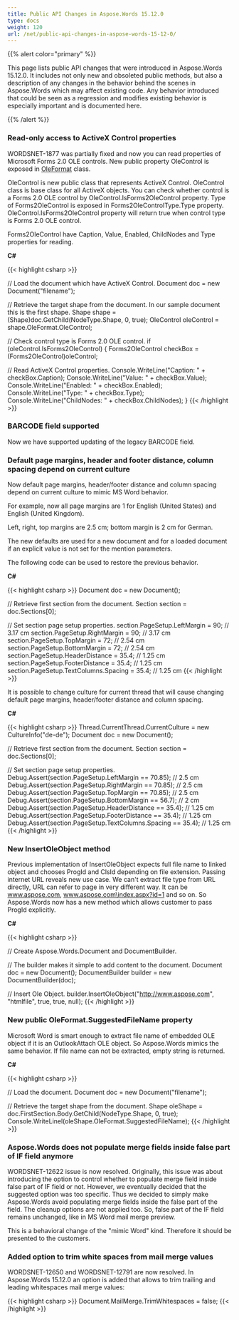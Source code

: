 ```yaml
---
title: Public API Changes in Aspose.Words 15.12.0
type: docs
weight: 120
url: /net/public-api-changes-in-aspose-words-15-12-0/
---
```


{{% alert color="primary" %}} 

This page lists public API changes that were introduced in Aspose.Words 15.12.0. It includes not only new and obsoleted public methods, but also a description of any changes in the behavior behind the scenes in Aspose.Words which may affect existing code. Any behavior introduced that could be seen as a regression and modifies existing behavior is especially important and is documented here.

{{% /alert %}} 
### **Read-only access to ActiveX Control properties**
WORDSNET-1877 was partially fixed and now you can read properties of Microsoft Forms 2.0 OLE controls. New public property OleControl is exposed in [OleFormat](http://www.aspose.com/api/java/words/com.aspose.words/classes/OleFormat) class.

OleControl is new public class that represents ActiveX Control. OleControl class is base class for all ActiveX objects. You can check whether control is a Forms 2.0 OLE control by OleControl.IsForms2OleControl property. Type of Forms2OleControl is exposed in Forms2OleControlType.Type property. OleControl.IsForms2OleControl property will return true when control type is Forms 2.0 OLE control.

Forms2OleControl have Caption, Value, Enabled, ChildNodes and Type properties for reading.

**C#**

{{< highlight csharp >}}

// Load the document which have ActiveX Control.
Document doc = new Document("filename");

// Retrieve the target shape from the document. In our sample document this is the first shape.
Shape shape = (Shape)doc.GetChild(NodeType.Shape, 0, true);
OleControl oleControl = shape.OleFormat.OleControl;

// Check control type is Forms 2.0 OLE control.
if (oleControl.IsForms2OleControl)
{
  Forms2OleControl checkBox = (Forms2OleControl)oleControl;

  // Read ActiveX Control properties.
  Console.WriteLine("Caption: " + checkBox.Caption);
  Console.WriteLine("Value: " + checkBox.Value);
  Console.WriteLine("Enabled: " + checkBox.Enabled);
  Console.WriteLine("Type: " + checkBox.Type);
  Console.WriteLine("ChildNodes: " + checkBox.ChildNodes);
}
{{< /highlight >}}
### **BARCODE field supported**
Now we have supported updating of the legacy BARCODE field.
### **Default page margins, header and footer distance, column spacing depend on current culture**
Now default page margins, header/footer distance and column spacing depend on current culture to mimic MS Word behavior.

For example, now all page margins are 1 for English (United States) and English (United Kingdom).

Left, right, top margins are 2.5 cm; bottom margin is 2 cm for German.

The new defaults are used for a new document and for a loaded document if an explicit value is not set for the mention parameters.

The following code can be used to restore the previous behavior.

**C#**

{{< highlight csharp >}}
Document doc = new Document();

// Retrieve first section from the document.
Section section = doc.Sections[0];

// Set section page setup properties.
section.PageSetup.LeftMargin = 90;
            // 3.17 cm
section.PageSetup.RightMargin = 90;
           // 3.17 cm
section.PageSetup.TopMargin = 72;
             // 2.54 cm
section.PageSetup.BottomMargin = 72;
          // 2.54 cm
section.PageSetup.HeaderDistance = 35.4;
      // 1.25 cm
section.PageSetup.FooterDistance = 35.4;
      // 1.25 cm
section.PageSetup.TextColumns.Spacing = 35.4;
 // 1.25 cm
{{< /highlight >}}

It is possible to change culture for current thread that will cause changing default page margins, header/footer distance and column spacing.

**C#**

{{< highlight csharp >}}
Thread.CurrentThread.CurrentCulture = new CultureInfo("de-de");
Document doc = new Document();

// Retrieve first section from the document.
Section section = doc.Sections[0];

// Set section page setup properties.
Debug.Assert(section.PageSetup.LeftMargin == 70.85);
         // 2.5 cm
Debug.Assert(section.PageSetup.RightMargin == 70.85);
        // 2.5 cm
Debug.Assert(section.PageSetup.TopMargin == 70.85);
          // 2.5 cm
Debug.Assert(section.PageSetup.BottomMargin == 56.7);
        // 2 cm
Debug.Assert(section.PageSetup.HeaderDistance == 35.4);
      // 1.25 cm
Debug.Assert(section.PageSetup.FooterDistance == 35.4);
      // 1.25 cm
Debug.Assert(section.PageSetup.TextColumns.Spacing == 35.4);
 // 1.25 cm
{{< /highlight >}}
### **New InsertOleObject method**
Previous implementation of InsertOleObject expects full file name to linked object and chooses ProgId and ClsId depending on file extension. Passing internet URL reveals new use case. We can't extract file type from URL directly, URL can refer to page in very different way. It can be www.aspose.com, www.aspose.com\index.aspx?id=1 and so on. So Aspose.Words now has a new method which allows customer to pass ProgId explicitly.

**C#**

{{< highlight csharp >}}

// Create Aspose.Words.Document and DocumentBuilder.

// The builder makes it simple to add content to the document.
Document doc = new Document();
DocumentBuilder builder = new DocumentBuilder(doc);

// Insert Ole Object.
builder.InsertOleObject("http://www.aspose.com", "htmlfile", true, true, null);
{{< /highlight >}}
### **New public OleFormat.SuggestedFileName property**
Microsoft Word is smart enough to extract file name of embedded OLE object if it is an OutlookAttach OLE object. So Aspose.Words mimics the same behavior. If file name can not be extracted, empty string is returned.

**C#**

{{< highlight csharp >}}

// Load the document.
Document doc = new Document("filename");

// Retrieve the target shape from the document.
Shape oleShape = doc.FirstSection.Body.GetChild(NodeType.Shape, 0, true);
Console.WriteLinel(oleShape.OleFormat.SuggestedFileName);
{{< /highlight >}}
### **Aspose.Words does not populate merge fields inside false part of IF field anymore**
WORDSNET-12622 issue is now resolved. Originally, this issue was about introducing the option to control whether to populate merge field inside false part of IF field or not. However, we eventually decided that the suggested option was too specific. Thus we decided to simply make Aspose.Words avoid populating merge fields inside the false part of the field. The cleanup options are not applied too. So, false part of the IF field remains unchanged, like in MS Word mail merge preview.

This is a behavioral change of the "mimic Word" kind. Therefore it should be presented to the customers.
### **Added option to trim white spaces from mail merge values**
WORDSNET-12650 and WORDSNET-12791 are now resolved. In Aspose.Words 15.12.0 an option is added that allows to trim trailing and leading whitespaces mail merge values:

{{< highlight csharp >}}
Document.MailMerge.TrimWhitespaces = false;
{{< /highlight >}}
